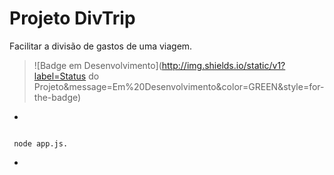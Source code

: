 # Projeto DivTrip

Facilitar a divisão de gastos de uma viagem.

> ![Badge em Desenvolvimento](http://img.shields.io/static/v1?label=Status do Projeto&message=Em%20Desenvolvimento&color=GREEN&style=for-the-badge)


*
```

 node app.js.

```
*
